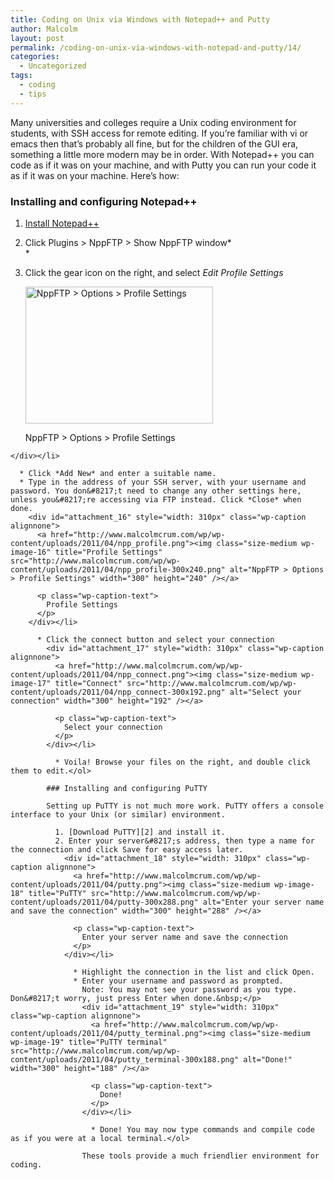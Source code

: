 ```yaml
---
title: Coding on Unix via Windows with Notepad++ and Putty
author: Malcolm
layout: post
permalink: /coding-on-unix-via-windows-with-notepad-and-putty/14/
categories:
  - Uncategorized
tags:
  - coding
  - tips
---
```

Many universities and colleges require a Unix coding environment for students, with SSH access for remote editing. If you&#8217;re familiar with vi or emacs then that&#8217;s probably all fine, but for the children of the GUI era, something a little more modern may be in order. With Notepad++ you can code as if it was on your machine, and with Putty you can run your code it as if it was on your machine. Here&#8217;s how:

### Installing and configuring Notepad++

  1. [Install Notepad++][1]
  2. Click Plugins > NppFTP > Show NppFTP window*  
    *
  3. Click the gear icon on the right, and select *Edit Profile Settings* 
    <div id="attachment_15" style="width: 310px" class="wp-caption alignnone">
      <a href="http://www.malcolmcrum.com/wp/wp-content/uploads/2011/04/nppftp.png"><img class="size-medium wp-image-15" title="NppFTP" src="http://www.malcolmcrum.com/wp/wp-content/uploads/2011/04/nppftp-300x219.png" alt="NppFTP > Options > Profile Settings" width="300" height="219" /></a>
      
      <p class="wp-caption-text">
        NppFTP > Options > Profile Settings
      </p>
    </div></li> 
    
      * Click *Add New* and enter a suitable name.
      * Type in the address of your SSH server, with your username and password. You don&#8217;t need to change any other settings here, unless you&#8217;re accessing via FTP instead. Click *Close* when done. 
        <div id="attachment_16" style="width: 310px" class="wp-caption alignnone">
          <a href="http://www.malcolmcrum.com/wp/wp-content/uploads/2011/04/npp_profile.png"><img class="size-medium wp-image-16" title="Profile Settings" src="http://www.malcolmcrum.com/wp/wp-content/uploads/2011/04/npp_profile-300x240.png" alt="NppFTP > Options > Profile Settings" width="300" height="240" /></a>
          
          <p class="wp-caption-text">
            Profile Settings
          </p>
        </div></li> 
        
          * Click the connect button and select your connection 
            <div id="attachment_17" style="width: 310px" class="wp-caption alignnone">
              <a href="http://www.malcolmcrum.com/wp/wp-content/uploads/2011/04/npp_connect.png"><img class="size-medium wp-image-17" title="Connect" src="http://www.malcolmcrum.com/wp/wp-content/uploads/2011/04/npp_connect-300x192.png" alt="Select your connection" width="300" height="192" /></a>
              
              <p class="wp-caption-text">
                Select your connection
              </p>
            </div></li> 
            
              * Voila! Browse your files on the right, and double click them to edit.</ol> 
            
            ### Installing and configuring PuTTY
            
            Setting up PuTTY is not much more work. PuTTY offers a console interface to your Unix (or similar) environment.
            
              1. [Download PuTTY][2] and install it.
              2. Enter your server&#8217;s address, then type a name for the connection and click Save for easy access later. 
                <div id="attachment_18" style="width: 310px" class="wp-caption alignnone">
                  <a href="http://www.malcolmcrum.com/wp/wp-content/uploads/2011/04/putty.png"><img class="size-medium wp-image-18" title="PuTTY" src="http://www.malcolmcrum.com/wp/wp-content/uploads/2011/04/putty-300x288.png" alt="Enter your server name and save the connection" width="300" height="288" /></a>
                  
                  <p class="wp-caption-text">
                    Enter your server name and save the connection
                  </p>
                </div></li> 
                
                  * Highlight the connection in the list and click Open.
                  * Enter your username and password as prompted.  
                    Note: You may not see your password as you type. Don&#8217;t worry, just press Enter when done.&nbsp;</p> 
                    <div id="attachment_19" style="width: 310px" class="wp-caption alignnone">
                      <a href="http://www.malcolmcrum.com/wp/wp-content/uploads/2011/04/putty_terminal.png"><img class="size-medium wp-image-19" title="PuTTY terminal" src="http://www.malcolmcrum.com/wp/wp-content/uploads/2011/04/putty_terminal-300x188.png" alt="Done!" width="300" height="188" /></a>
                      
                      <p class="wp-caption-text">
                        Done!
                      </p>
                    </div></li> 
                    
                      * Done! You may now type commands and compile code as if you were at a local terminal.</ol> 
                    
                    These tools provide a much friendlier environment for coding.

 [1]: http://notepad-plus-plus.org/download
 [2]: http://www.chiark.greenend.org.uk/~sgtatham/putty/download.html